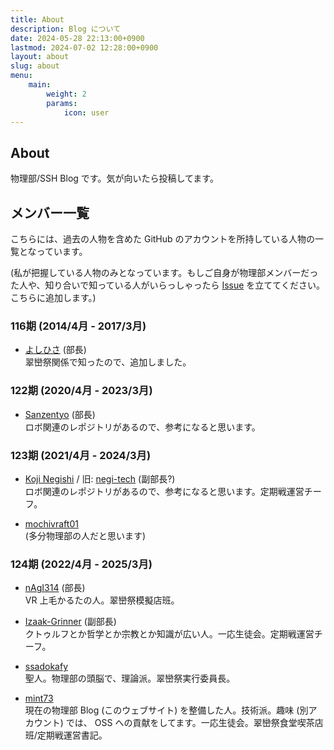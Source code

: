 ```yaml
---
title: About
description: Blog について
date: 2024-05-28 22:13:00+0900
lastmod: 2024-07-02 12:28:00+0900
layout: about
slug: about
menu:
    main:
        weight: 2
        params: 
            icon: user
---
```


## About
物理部/SSH Blog です。気が向いたら投稿してます。

## メンバー一覧
こちらには、過去の人物を含めた GitHub のアカウントを所持している人物の一覧となっています。

(私が把握している人物のみとなっています。もしご自身が物理部メンバーだった人や、知り合いで知っている人がいらっしゃったら [Issue](https://github.com/takasaki-physics/takasaki-physics.github.io/issues) を立ててください。こちらに追加します。)

### 116期 (2014/4月 - 2017/3月)
- [よしひさ](https://github.com/yosihisa) (部長)  
翠巒祭関係で知ったので、追加しました。

### 122期 (2020/4月 - 2023/3月)
- [Sanzentyo](https://github.com/Sanzentyo) (部長)  
ロボ関連のレポジトリがあるので、参考になると思います。

### 123期 (2021/4月 - 2024/3月)
- [Koji Negishi](https://github.com/koji1027) / 旧: [negi-tech](https://github.com/negi-tech) (副部長?)  
ロボ関連のレポジトリがあるので、参考になると思います。定期戦運営チーフ。

- [mochivraft01](https://github.com/mochicraft01)  
(多分物理部の人だと思います)

### 124期 (2022/4月 - 2025/3月)
- [nAgI314](https://github.com/nAgI314) (部長)  
VR 上毛かるたの人。翠巒祭模擬店班。

- [Izaak-Grinner](https://github.com/Izaak-Grinner) (副部長)  
クトゥルフとか哲学とか宗教とか知識が広い人。一応生徒会。定期戦運営チーフ。

- [ssadokafy](https://github.com/ssadokafy)  
聖人。物理部の頭脳で、理論派。翠巒祭実行委員長。

- [mint73](https://github.com/mint73)  
現在の物理部 Blog (このウェブサイト) を整備した人。技術派。趣味 (別アカウント) では、 OSS への貢献をしてます。一応生徒会。翠巒祭食堂喫茶店班/定期戦運営書記。
